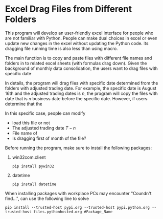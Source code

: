 # Excel Drag Files from Different Folders

This program will develop an user-friendly excel interface for people who are not familiar with Python. People can make dual choices in excel or even update new changes in the excel without updating the Python code. Its dragging file running time is also less than using macro.

The main function is to copy and paste files with different file names and folders in to related excel sheets (with formulas drag down). Given the background of monthly data consolidation, the users want to drag files with specific date


In details, the program will drag files with specific date determined from the folders with adjusted trading date. For example, the specific date is August 16th and the adjusted trading dates is $n$, the program will copy the files with date that is $n$ business date before the specific date. However, if users determine that the 

<!--- ![IMG_0617](https://github.com/zoehahaha/ExcelDragFiles/assets/133292874/3597349c-1b4d-4474-b902-39567b9dc647) -->

In this specific case, people can modify
* load this file or not
* The adjusted trading date $T-n$
* File name of
* Is dragging first of month of the file?
  

Before running the program, make sure to install the following packages:
1. win32com.client
   ```
   pip install pywin32
   ```
3. datetime
   ```
   pip install datetime
   ```

When installing packages with workplace PCs may encounter "Coundn't find...", can use the following line to solve
```
pip install --trusted-host pypi.org --trusted-host pypi.python.org --trusted-host files.pythonhosted.org #Package_Name
```

